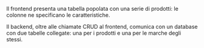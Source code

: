 Il frontend presenta una tabella popolata con una serie di prodotti: le colonne ne specificano le caratteristiche.

Il backend, oltre alle chiamate CRUD al frontend, comunica con un database con due tabelle collegate: una per i prodotti e una per le marche degli stessi.
